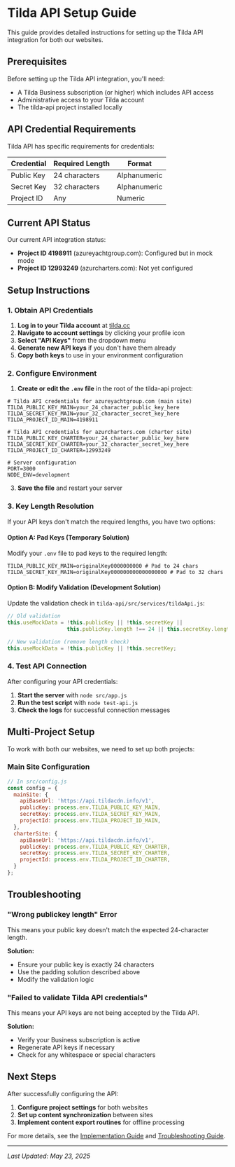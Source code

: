 # Tilda API Setup Guide

This guide provides detailed instructions for setting up the Tilda API integration for both our websites.

## Prerequisites

Before setting up the Tilda API integration, you'll need:

- A Tilda Business subscription (or higher) which includes API access
- Administrative access to your Tilda account
- The tilda-api project installed locally

## API Credential Requirements

Tilda API has specific requirements for credentials:

| Credential | Required Length | Format |
|------------|-----------------|--------|
| Public Key | 24 characters   | Alphanumeric |
| Secret Key | 32 characters   | Alphanumeric |
| Project ID | Any             | Numeric |

## Current API Status

Our current API integration status:

- **Project ID 4198911** (azureyachtgroup.com): Configured but in mock mode
- **Project ID 12993249** (azurcharters.com): Not yet configured

## Setup Instructions

### 1. Obtain API Credentials

1. **Log in to your Tilda account** at [tilda.cc](https://tilda.cc/)
2. **Navigate to account settings** by clicking your profile icon
3. **Select "API Keys"** from the dropdown menu
4. **Generate new API keys** if you don't have them already
5. **Copy both keys** to use in your environment configuration

### 2. Configure Environment

1. **Create or edit the `.env` file** in the root of the tilda-api project:

```
# Tilda API credentials for azureyachtgroup.com (main site)
TILDA_PUBLIC_KEY_MAIN=your_24_character_public_key_here
TILDA_SECRET_KEY_MAIN=your_32_character_secret_key_here
TILDA_PROJECT_ID_MAIN=4198911

# Tilda API credentials for azurcharters.com (charter site)
TILDA_PUBLIC_KEY_CHARTER=your_24_character_public_key_here
TILDA_SECRET_KEY_CHARTER=your_32_character_secret_key_here
TILDA_PROJECT_ID_CHARTER=12993249

# Server configuration
PORT=3000
NODE_ENV=development
```

3. **Save the file** and restart your server

### 3. Key Length Resolution

If your API keys don't match the required lengths, you have two options:

#### Option A: Pad Keys (Temporary Solution)

Modify your `.env` file to pad keys to the required length:

```
TILDA_PUBLIC_KEY_MAIN=originalKey0000000000 # Pad to 24 chars
TILDA_SECRET_KEY_MAIN=originalKey000000000000000000 # Pad to 32 chars
```

#### Option B: Modify Validation (Development Solution)

Update the validation check in `tilda-api/src/services/tildaApi.js`:

```javascript
// Old validation
this.useMockData = !this.publicKey || !this.secretKey || 
                   this.publicKey.length !== 24 || this.secretKey.length !== 32;

// New validation (remove length check)
this.useMockData = !this.publicKey || !this.secretKey;
```

### 4. Test API Connection

After configuring your API credentials:

1. **Start the server** with `node src/app.js`
2. **Run the test script** with `node test-api.js`
3. **Check the logs** for successful connection messages

## Multi-Project Setup

To work with both our websites, we need to set up both projects:

### Main Site Configuration

```javascript
// In src/config.js
const config = {
  mainSite: {
    apiBaseUrl: 'https://api.tildacdn.info/v1',
    publicKey: process.env.TILDA_PUBLIC_KEY_MAIN,
    secretKey: process.env.TILDA_SECRET_KEY_MAIN, 
    projectId: process.env.TILDA_PROJECT_ID_MAIN,
  },
  charterSite: {
    apiBaseUrl: 'https://api.tildacdn.info/v1',
    publicKey: process.env.TILDA_PUBLIC_KEY_CHARTER,
    secretKey: process.env.TILDA_SECRET_KEY_CHARTER,
    projectId: process.env.TILDA_PROJECT_ID_CHARTER,
  }
};
```

## Troubleshooting

### "Wrong publickey length" Error

This means your public key doesn't match the expected 24-character length.

**Solution:**
- Ensure your public key is exactly 24 characters
- Use the padding solution described above
- Modify the validation logic

### "Failed to validate Tilda API credentials"

This means your API keys are not being accepted by the Tilda API.

**Solution:**
- Verify your Business subscription is active
- Regenerate API keys if necessary
- Check for any whitespace or special characters

## Next Steps

After successfully configuring the API:

1. **Configure project settings** for both websites
2. **Set up content synchronization** between sites
3. **Implement content export routines** for offline processing

For more details, see the [Implementation Guide](implementation-guide) and [Troubleshooting Guide](troubleshooting).

---

*Last Updated: May 23, 2025* 